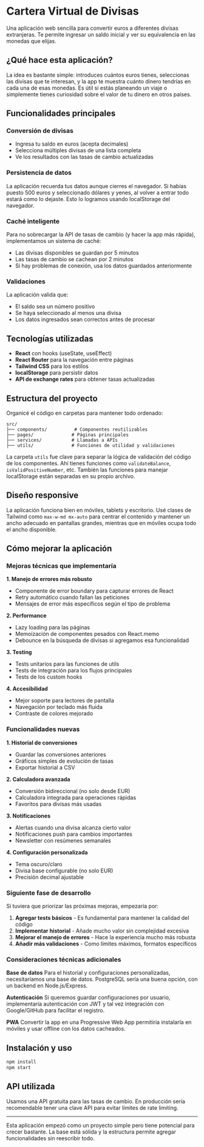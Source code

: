 # Cartera Virtual de Divisas

Una aplicación web sencilla para convertir euros a diferentes divisas extranjeras. Te permite ingresar un saldo inicial y ver su equivalencia en las monedas que elijas.

## ¿Qué hace esta aplicación?

La idea es bastante simple: introduces cuántos euros tienes, seleccionas las divisas que te interesan, y la app te muestra cuánto dinero tendrías en cada una de esas monedas. Es útil si estás planeando un viaje o simplemente tienes curiosidad sobre el valor de tu dinero en otros países.

## Funcionalidades principales

### Conversión de divisas
- Ingresa tu saldo en euros (acepta decimales)
- Selecciona múltiples divisas de una lista completa
- Ve los resultados con las tasas de cambio actualizadas

### Persistencia de datos
La aplicación recuerda tus datos aunque cierres el navegador. Si habías puesto 500 euros y seleccionado dólares y yenes, al volver a entrar todo estará como lo dejaste. Esto lo logramos usando localStorage del navegador.

### Caché inteligente
Para no sobrecargar la API de tasas de cambio (y hacer la app más rápida), implementamos un sistema de caché:
- Las divisas disponibles se guardan por 5 minutos
- Las tasas de cambio se cachean por 2 minutos
- Si hay problemas de conexión, usa los datos guardados anteriormente

### Validaciones
La aplicación valida que:
- El saldo sea un número positivo
- Se haya seleccionado al menos una divisa
- Los datos ingresados sean correctos antes de procesar

## Tecnologías utilizadas

- **React** con hooks (useState, useEffect)
- **React Router** para la navegación entre páginas
- **Tailwind CSS** para los estilos
- **localStorage** para persistir datos
- **API de exchange rates** para obtener tasas actualizadas

## Estructura del proyecto

Organicé el código en carpetas para mantener todo ordenado:

```
src/
├── components/          # Componentes reutilizables
├── pages/              # Páginas principales
├── services/           # Llamadas a APIs
├── utils/              # Funciones de utilidad y validaciones
```

La carpeta `utils` fue clave para separar la lógica de validación del código de los componentes. Ahí tienes funciones como `validateBalance`, `isValidPositiveNumber`, etc. También las funciones para manejar localStorage están separadas en su propio archivo.

## Diseño responsive

La aplicación funciona bien en móviles, tablets y escritorio. Usé clases de Tailwind como `max-w-md mx-auto` para centrar el contenido y mantener un ancho adecuado en pantallas grandes, mientras que en móviles ocupa todo el ancho disponible.

## Cómo mejorar la aplicación

### Mejoras técnicas que implementaría

**1. Manejo de errores más robusto**
- Componente de error boundary para capturar errores de React
- Retry automático cuando fallan las peticiones
- Mensajes de error más específicos según el tipo de problema

**2. Performance**
- Lazy loading para las páginas
- Memoización de componentes pesados con React.memo
- Debounce en la búsqueda de divisas si agregamos esa funcionalidad

**3. Testing**
- Tests unitarios para las funciones de utils
- Tests de integración para los flujos principales
- Tests de los custom hooks

**4. Accesibilidad**
- Mejor soporte para lectores de pantalla
- Navegación por teclado más fluida
- Contraste de colores mejorado

### Funcionalidades nuevas

**1. Historial de conversiones**
- Guardar las conversiones anteriores
- Gráficos simples de evolución de tasas
- Exportar historial a CSV

**2. Calculadora avanzada**
- Conversión bidireccional (no solo desde EUR)
- Calculadora integrada para operaciones rápidas
- Favoritos para divisas más usadas

**3. Notificaciones**
- Alertas cuando una divisa alcanza cierto valor
- Notificaciones push para cambios importantes
- Newsletter con resúmenes semanales

**4. Configuración personalizada**
- Tema oscuro/claro
- Divisa base configurable (no solo EUR)
- Precisión decimal ajustable

### Siguiente fase de desarrollo

Si tuviera que priorizar las próximas mejoras, empezaría por:

1. **Agregar tests básicos** - Es fundamental para mantener la calidad del código
2. **Implementar historial** - Añade mucho valor sin complejidad excesiva  
3. **Mejorar el manejo de errores** - Hace la experiencia mucho más robusta
4. **Añadir más validaciones** - Como límites máximos, formatos específicos

### Consideraciones técnicas adicionales

**Base de datos**
Para el historial y configuraciones personalizadas, necesitaríamos una base de datos. PostgreSQL sería una buena opción, con un backend en Node.js/Express.

**Autenticación**
Si queremos guardar configuraciones por usuario, implementaría autenticación con JWT y tal vez integración con Google/GitHub para facilitar el registro.

**PWA**
Convertir la app en una Progressive Web App permitiría instalarla en móviles y usar offline con los datos cacheados.

## Instalación y uso

```bash
npm install
npm start
```

## API utilizada

Usamos una API gratuita para las tasas de cambio. En producción sería recomendable tener una clave API para evitar límites de rate limiting.

---

Esta aplicación empezó como un proyecto simple pero tiene potencial para crecer bastante. La base está sólida y la estructura permite agregar funcionalidades sin reescribir todo.